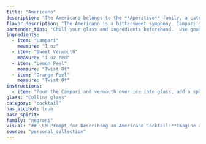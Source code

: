 ```yaml
---
title: "Americano"
description: "The Americano belongs to the **Aperitivo** family, a category of Italian cocktails designed to stimulate the appetite before a meal. It originated in **Milan, Italy**, in the late 19th century, and its name is a nod to the popularity of American tourists who frequented its birthplace, the Café Campari. "
flavor_description: "The Americano is a bittersweet symphony. Campari's bitter orange and herbal notes clash with the sweet, herbal complexity of the vermouth, creating a surprisingly balanced and refreshing drink. The citrus peels add a touch of zest and a hint of floral aroma, rounding out the profile with a subtle elegance. It's like a crisp autumn day bottled – complex, invigorating, and ultimately satisfying. "
bartender_tips: "Chill your glass and ingredients beforehand.  Use good quality Campari and Vermouth, and be precise with measurements.  Express the peels over the drink before discarding them, and ensure your ice is fresh.  Stir gently to combine, avoiding dilution.  A simple garnish of a lemon twist adds a touch of elegance.  Enjoy! "
ingredients:
  - item: "Campari"
    measure: "1 oz"
  - item: "Sweet Vermouth"
    measure: "1 oz red"
  - item: "Lemon Peel"
    measure: "Twist Of"
  - item: "Orange Peel"
    measure: "Twist Of"
instructions:
  - item: "Pour the Campari and vermouth over ice into glass, add a splash of soda water and garnish with half orange slice."
glass: "Collins glass"
category: "cocktail"
has_alcohol: true
base_spirit:
family: "negroni"
visual: "## LLM Prompt for Describing an Americano Cocktail:**Imagine an Americano cocktail, freshly made and resting in a chilled coupe glass. Describe its appearance in detail, focusing on the following aspects:*** **Color:** What shades and hues are present in the drink? How does the light play on the surface? * **Texture:** How does the liquid appear? Is it still, bubbly, or layered? Are there any visible ingredients?* **Garnish:** Describe the lemon and orange peel garnish. Are they twisted, flamed, or simply floating? How do they complement the overall visual appeal?* **Overall Impression:** What is the overall feeling you get from the appearance of this cocktail?  Is it refreshing, elegant, or bold?  **Bonus:*** Mention the contrasting colors and textures of the Campari and sweet vermouth.* Describe the aroma that might emanate from the glass. * Use evocative language to capture the beauty and appeal of this classic cocktail. "
source: "personal_collection"
---
```


